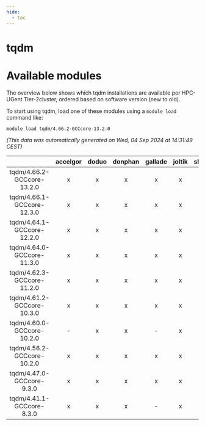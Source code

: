 ```yaml
---
hide:
  - toc
---
```


tqdm
====

# Available modules


The overview below shows which tqdm installations are available per HPC-UGent Tier-2cluster, ordered based on software version (new to old).

To start using tqdm, load one of these modules using a `module load` command like:

```shell
module load tqdm/4.66.2-GCCcore-13.2.0
```

*(This data was automatically generated on Wed, 04 Sep 2024 at 14:31:49 CEST)*  

| |accelgor|doduo|donphan|gallade|joltik|shinx|skitty|
| :---: | :---: | :---: | :---: | :---: | :---: | :---: | :---: |
|tqdm/4.66.2-GCCcore-13.2.0|x|x|x|x|x|x|x|
|tqdm/4.66.1-GCCcore-12.3.0|x|x|x|x|x|x|x|
|tqdm/4.64.1-GCCcore-12.2.0|x|x|x|x|x|x|x|
|tqdm/4.64.0-GCCcore-11.3.0|x|x|x|x|x|x|x|
|tqdm/4.62.3-GCCcore-11.2.0|x|x|x|x|x|-|x|
|tqdm/4.61.2-GCCcore-10.3.0|x|x|x|x|x|-|x|
|tqdm/4.60.0-GCCcore-10.2.0|-|x|x|-|x|-|x|
|tqdm/4.56.2-GCCcore-10.2.0|x|x|x|x|x|-|x|
|tqdm/4.47.0-GCCcore-9.3.0|x|x|x|x|x|-|x|
|tqdm/4.41.1-GCCcore-8.3.0|x|x|x|-|x|-|x|
